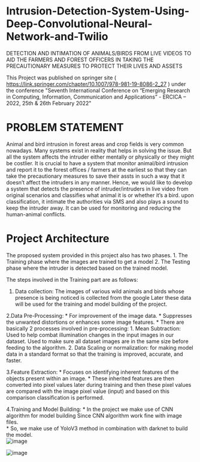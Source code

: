 # Intrusion-Detection-System-Using-Deep-Convolutional-Neural-Network-and-Twilio
DETECTION AND INTIMATION OF ANIMALS/BIRDS FROM LIVE VIDEOS TO AID THE FARMERS AND FOREST OFFICERS IN TAKING THE PRECAUTIONARY MEASURES TO PROTECT THEIR LIVES AND ASSETS

This Project was published on springer site ( https://link.springer.com/chapter/10.1007/978-981-19-8086-2_27 ) under the conference "Seventh International Conference on “Emerging Research in Computing, Information, Communication and Applications” - ERCICA – 2022, 25th & 26th February 2022"

# PROBLEM STATEMENT
Animal and bird intrusion in forest areas and crop fields is very common nowadays. Many systems exist in reality that helps in solving the issue. But all the system affects the intruder either mentally or physically or they might be costlier. 
It is crucial to have a system that monitor animal/bird intrusion and report it to the forest offices / farmers at the earliest so that they can take the precautionary measures to save their assts in such a way that it doesn’t affect the intruders in any manner. 
Hence, we would like to develop a system that detects the presence of intruder/intruders in live video from original scenarios and classifies what animal it is or whether it’s a bird. upon classification, it intimate the authorities via SMS and also plays a sound to keep the intruder away. It can be used for monitoring and reducing the human-animal conflicts.

# Project Architecture
The proposed system provided in this project also has two phases. 
         1. The Training phase where the images are trained to get a model 
         2. The Testing phase where the intruder is detected based on the trained model. 

The steps involved in the Training part are as follows:
1. Data collection: The images of various wild animals and birds whose presence is being noticed is collected from the google 
                    Later these data will be used for the training and model building of the project. 

2.Data Pre-Processing: * For improvement of the image data. 
                       * Suppresses the unwanted distortions or enhances some image features.
                       * There are basically 2 processes involved in pre-processing: 
                         1. Mean Subtraction: Used to help combat illumination changes in the input images in our dataset. 
					                                    Used to make sure all dataset images are in the same size before feeding to the algorithm.
                         2. Data Scaling or normalization: for making model data in a standard format so that the training is improved, accurate, and faster.

3.Feature Extraction: * Focuses on identifying inherent features of the objects present within an image. 
                      * These inherited features are then converted into pixel values later during training and then these pixel values are compared with the image pixel value (input) and based on this comparison                         classification is performed.

4.Training and Model Building: * In the project we make use of CNN algorithm for model building Since CNN algorithm work fine with image files.  
                               * So, we make use of YoloV3 method in combination with darknet to build the model.   
![image](https://github.com/AkhilJx/Intrusion-Detection-System-Using-Deep-Convolutional-Neural-Network-and-Twilio/assets/78065413/1d8273b9-3a11-4d42-9f4f-039a5362f75e)

 


![image](https://github.com/AkhilJx/Intrusion-Detection-System-Using-Deep-Convolutional-Neural-Network-and-Twilio/assets/78065413/7c4f723a-5e97-4cfd-bcbc-5cc969a95a4c)
